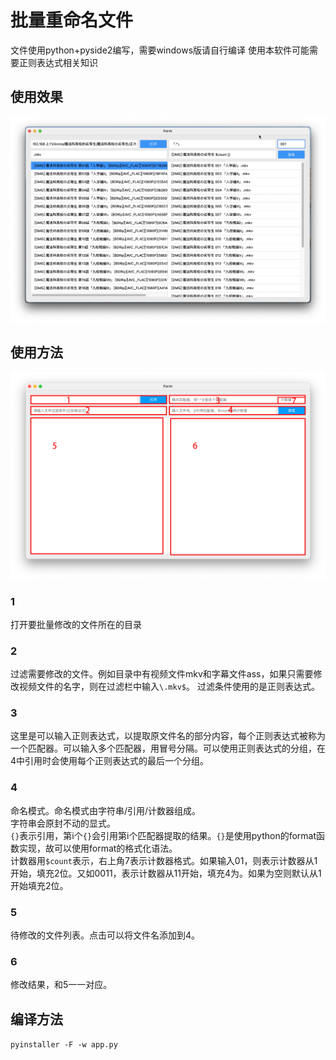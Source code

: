 # 批量重命名文件
文件使用python+pyside2编写，需要windows版请自行编译
使用本软件可能需要正则表达式相关知识
## 使用效果
![](img/img2.png)
## 使用方法
![](img/img1.png)
### 1
打开要批量修改的文件所在的目录
### 2
过滤需要修改的文件。例如目录中有视频文件mkv和字幕文件ass，如果只需要修改视频文件的名字，则在过滤栏中输入`\.mkv$`。
过滤条件使用的是正则表达式。
### 3 
这里是可以输入正则表达式，以提取原文件名的部分内容，每个正则表达式被称为一个匹配器。可以输入多个匹配器，用冒号分隔。可以使用正则表达式的分组，在4中引用时会使用每个正则表达式的最后一个分组。
### 4
命名模式。命名模式由字符串/引用/计数器组成。  
字符串会原封不动的显式。  
`{}`表示引用，第i个`{}`会引用第i个匹配器提取的结果。`{}`是使用python的format函数实现，故可以使用format的格式化语法。  
计数器用`$count`表示，右上角7表示计数器格式。如果输入01，则表示计数器从1开始，填充2位。又如0011，表示计数器从11开始，填充4为。如果为空则默认从1开始填充2位。
### 5
待修改的文件列表。点击可以将文件名添加到4。
### 6
修改结果，和5一一对应。
## 编译方法
`pyinstaller -F -w app.py`
